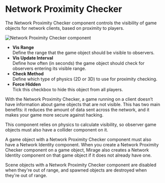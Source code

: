 # Network Proximity Checker

The Network Proximity Checker component controls the visibility of game objects for network clients, based on proximity to players.

![Network Proximity Checker component](NetworkProximityCheck.png)
-   **Vis Range**  
    Define the range that the game object should be visible to observers.
-   **Vis Update Interval**  
    Define how often (in seconds) the game object should check for observers entering its visible range.
-   **Check Method**  
    Define which type of physics (2D or 3D) to use for proximity checking.
-   **Force Hidden**  
    Tick this checkbox to hide this object from all players.

With the Network Proximity Checker, a game running on a client doesn’t have information about game objects that are not visible. This has two main benefits: it reduces the amount of data sent across the network, and it makes your game more secure against hacking.

This component relies on physics to calculate visibility, so observer game objects must also have a collider component on it.

A game object with a Network Proximity Checker component must also have a Network Identity component. When you create a Network Proximity Checker component on a game object, Mirage also creates a Network Identity component on that game object if it does not already have one.

Scene objects with a Network Proximity Checker component are disabled when they're out of range, and spawned objects are destroyed when they're out of range.
